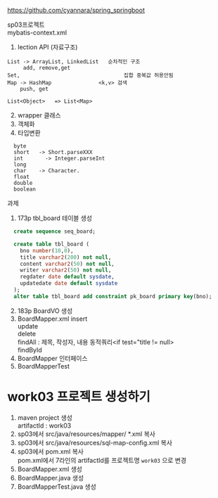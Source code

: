 https://github.com/cyannara/spring_springboot

sp03프로젝트  
mybatis-context.xml  

1. lection API (자료구조)  
```
List -> ArrayList, LinkedList   순차적인 구조  
     add, remove,get  
Set,                                 집합 중복값 허용안됨  
Map -> HashMap               <k,v> 검색  
    push, get  

List<Object>   => List<Map>  
```
2. wrapper 클래스
  1. 객체화
  2. 타입변환   

 ```  
   byte       
   short   -> Short.parseXXX
   int       -> Integer.parseInt
   long
   char    -> Character.
   float
   double
   boolean
```
과제
1. 173p  tbl_board 테이블 생성
```sql
  create sequence seq_board;

  create table tbl_board (
    bno number(10,0),
    title varchar2(200) not null,
    content varchar2(50) not null,
    writer varchar2(50) not null,
    regdater date default sysdate,
    updatedate date default sysdate
  );
  alter table tbl_board add constraint pk_board primary key(bno);
```
2. 183p  BoardVO 생성
3. BoardMapper.xml
    insert  
    update  
    delete  
    findAll     :  제목, 작성자, 내용 동적쿼리<if test="title != null>  
    findById     
4. BoardMapper 인터페이스
5. BoardMapperTest 


work03 프로젝트 생성하기
=================
1. maven project 생성  
   artifactId : work03
2. sp03에서 src/java/resources/mapper/ *.xml 복사
3. sp03에서 src/java/resources/sql-map-config.xml 복사
4. sp03에서 pom.xml 복사  
   pom.xml에서 7라인의 artifactId를 프로젝트명 `work03` 으로 변경  
5. BoardMapper.xml 생성
6. BoardMapper.java  생성
7. BoardMapperTest.java 생성


